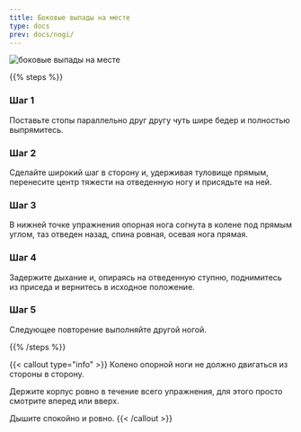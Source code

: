 ```yaml
---
title: Боковые выпады на месте
type: docs
prev: docs/nogi/
---
```

![боковые выпады на месте](https://github.com/user-attachments/assets/9b58d763-ef92-434a-99ee-3fc3859d0cad)


{{% steps %}}

### Шаг 1
Поставьте стопы параллельно друг другу чуть шире бедер и полностью выпрямитесь.

### Шаг 2
Сделайте широкий шаг в сторону и, удерживая туловище прямым, перенесите центр тяжести на отведенную ногу и присядьте на ней.

### Шаг 3
В нижней точке упражнения опорная нога согнута в колене под прямым углом, таз отведен назад, спина ровная, осевая нога прямая.

### Шаг 4
Задержите дыхание и, опираясь на отведенную ступню, поднимитесь из приседа и вернитесь в исходное положение.

### Шаг 5
Следующее повторение выполняйте другой ногой.

{{% /steps %}}

{{< callout type="info" >}}
﻿﻿Колено опорной ноги не должно двигаться из стороны в сторону.

﻿﻿Держите корпус ровно в течение всего упражнения, для этого просто смотрите вперед или вверх.
  
﻿﻿Дышите спокойно и ровно.
{{< /callout >}}
